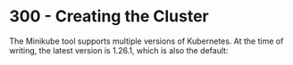 # 300 - Creating the Cluster

The Minikube tool supports multiple versions of Kubernetes. At the time of writing, the latest version is 1.26.1, which is also the default:
